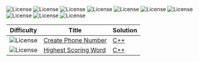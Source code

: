![License](https://img.shields.io/badge/8%20kyu-E6E6E6)
![License](https://img.shields.io/badge/7%20kyu-E6E6E6)
![License](https://img.shields.io/badge/6%20kyu-ECB613)
![License](https://img.shields.io/badge/5%20kyu-ECB613)
![License](https://img.shields.io/badge/4%20kyu-3C7EBB)
![License](https://img.shields.io/badge/3%20kyu-3C7EBB)
![License](https://img.shields.io/badge/2%20kyu-866CC7)
![License](https://img.shields.io/badge/1%20kyu-866CC7)
![License](https://img.shields.io/badge/1%20dan-555555)
![License](https://img.shields.io/badge/2%20dan-555555)

|Difficulty|Title|Solution|
|-|-|-|
| ![License](https://img.shields.io/badge/6%20kyu-ECB613)|[Create Phone Number](https://www.codewars.com/kata/525f50e3b73515a6db000b83/train/cpp)|[C++](https://github.com/4c6f7665/Codewars/blob/main/C%2B%2B/Create_Phone_Number.cpp)
| ![License](https://img.shields.io/badge/6%20kyu-ECB613)|[Highest Scoring Word](https://www.codewars.com/kata/57eb8fcdf670e99d9b000272/train/cpp)|[C++](https://github.com/4c6f7665/Codewars/blob/main/C%2B%2B/Highest_Scoring_Word.cpp)
